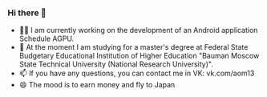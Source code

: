 ### Hi there 👋

- 🧑‍💻 I am currently working on the development of an Android application Schedule AGPU.
- 🌱 At the moment I am studying for a master's degree at Federal State Budgetary Educational Institution of Higher Education "Bauman Moscow State Technical University (National Research University)".
- 📫 If you have any questions, you can contact me in VK: vk.com/aom13
- 😄 The mood is to earn money and fly to Japan
